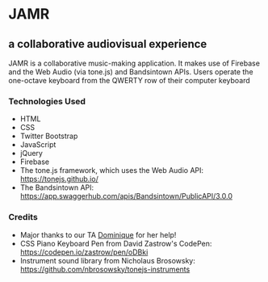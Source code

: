 # JAMR
## a collaborative audiovisual experience
JAMR is a collaborative music-making application. It makes use of Firebase and the Web Audio (via tone.js) and Bandsintown APIs. Users operate the one-octave keyboard from the QWERTY row of their computer keyboard

### Technologies Used
* HTML
* CSS
* Twitter Bootstrap
* JavaScript
* jQuery
* Firebase
* The tone.js framework, which uses the Web Audio API: https://tonejs.github.io/
* The Bandsintown API: https://app.swaggerhub.com/apis/Bandsintown/PublicAPI/3.0.0

### Credits
* Major thanks to our TA [Dominique](https://github.com/dmeeks91) for her help!
* CSS Piano Keyboard Pen from David Zastrow's CodePen: https://codepen.io/zastrow/pen/oDBki
* Instrument sound library from Nicholaus Brosowsky: https://github.com/nbrosowsky/tonejs-instruments